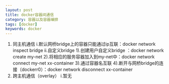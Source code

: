 ```yaml
---
layout: post
title: docker容器间通信
category: 容器以及容器编排
tags: [docker]
keywords: docker
---
```


1. 同主机通信
  i.默认网桥bridge上的容器只能通过ip互联：docker network inspect bridge
  ii.自定义bridge
    1).创建用户自定义bridge ：docker network create my-net
    2).将相应的服务容器加入到my-net中：docker network connect my-net xx-container
    3).通过容器名互联
    4).断开与网桥bridge的连接（dockerr0）：docker network disconnect xx-container
2. 跨主机通信（overlay）
i.暂无
